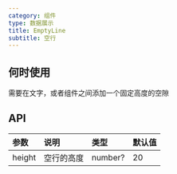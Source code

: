 ```yaml
---
category: 组件
type: 数据展示
title: EmptyLine
subtitle: 空行
---
```


## 何时使用

需要在文字，或者组件之间添加一个固定高度的空隙

## API

| 参数   | 说明       | 类型    | 默认值 |
| :----- | :--------- | :------ | :----- |
| height | 空行的高度 | number? | 20     |
